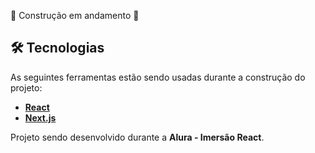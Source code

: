 🚧 Construção em andamento 🚧

## 🛠 Tecnologias

As seguintes ferramentas estão sendo usadas durante a construção do projeto:

-   **[React](https://reactjs.org/)**
-   **[Next.js](https://nextjs.org/)**


Projeto sendo desenvolvido durante a **Alura - Imersão React**.
